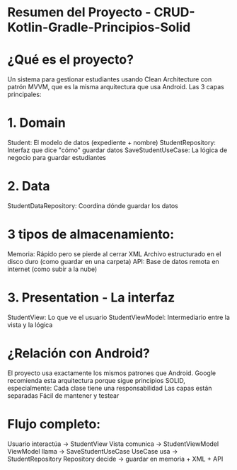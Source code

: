 
# Resumen del Proyecto - CRUD-Kotlin-Gradle-Principios-Solid

# ¿Qué es el proyecto?
Un sistema para gestionar estudiantes usando Clean Architecture con patrón MVVM, que es la misma arquitectura que usa Android. Las 3 capas principales:

# 1. Domain
Student: El modelo de datos (expediente + nombre) StudentRepository: Interfaz que dice "cómo" guardar datos SaveStudentUseCase: La lógica de negocio para guardar estudiantes

# 2. Data
StudentDataRepository: Coordina dónde guardar los datos

# 3 tipos de almacenamiento:
Memoria: Rápido pero se pierde al cerrar XML
Archivo estructurado en el disco duro (como guardar en una carpeta) 
API: Base de datos remota en internet (como subir a la nube)

# 3. Presentation - La interfaz
StudentView: Lo que ve el usuario StudentViewModel: Intermediario entre la vista y la lógica

# ¿Relación con Android?
El proyecto usa exactamente los mismos patrones que Android. 
Google recomienda esta arquitectura porque sigue principios SOLID, especialmente: Cada clase tiene una responsabilidad Las capas están separadas Fácil de mantener y testear

# Flujo completo:
Usuario interactúa → StudentView Vista comunica → StudentViewModel ViewModel llama → SaveStudentUseCase UseCase usa → StudentRepository Repository decide → guardar en memoria + XML + API
